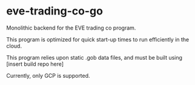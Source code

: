 # eve-trading-co-go
Monolithic backend for the EVE trading co program.

This program is optimized for quick start-up times to run efficiently in the cloud.

This program relies upon static .gob data files, and must be built using [insert build repo here]

Currently, only GCP is supported.
